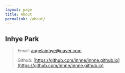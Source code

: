```yaml
---
layout: page
title: About
permalink: /about/
---
```


## Inhye Park
> Email: angelainhye@naver.com
>
> Github: [https://github.com/innne/innne.github.io](https://github.com/innne/innne.github.io)
